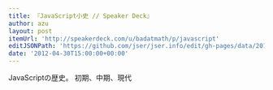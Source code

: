 ```yaml
---
title: 『JavaScript小史 // Speaker Deck』
author: azu
layout: post
itemUrl: 'http://speakerdeck.com/u/badatmath/p/javascript'
editJSONPath: 'https://github.com/jser/jser.info/edit/gh-pages/data/2012/04/index.json'
date: '2012-04-30T15:00:00+00:00'
---
```

JavaScriptの歴史。
初期、中期、現代
